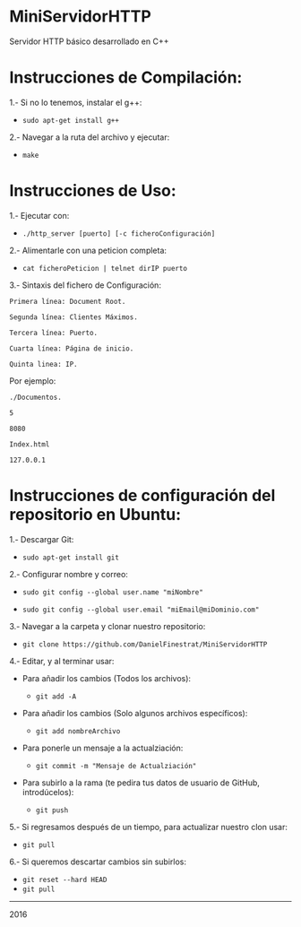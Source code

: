 # MiniServidorHTTP

Servidor HTTP básico desarrollado en C++

# Instrucciones de Compilación:

1.- Si no lo tenemos, instalar el g++:

  - ```sudo apt-get install g++```

2.- Navegar a la ruta del archivo y ejecutar:

  - ```make```

# Instrucciones de Uso:

1.- Ejecutar con:

  - ```./http_server [puerto] [-c ficheroConfiguración]```

2.- Alimentarle con una peticion completa:

  - ```cat ficheroPeticion | telnet dirIP puerto```

3.- Sintaxis del fichero de Configuración:

    Primera línea: Document Root.

    Segunda línea: Clientes Máximos.

    Tercera línea: Puerto.

    Cuarta línea: Página de inicio.

    Quinta linea: IP.

Por ejemplo:

    ./Documentos.
    
    5
    
    8080
    
    Index.html
    
    127.0.0.1


# Instrucciones de configuración del repositorio en Ubuntu:

1.- Descargar Git: 

  - ```sudo apt-get install git```

2.- Configurar nombre y correo:

  - ```sudo git config --global user.name "miNombre"```

  - ```sudo git config --global user.email "miEmail@miDominio.com"```

3.- Navegar a la carpeta y clonar nuestro repositorio:

  - ```git clone https://github.com/DanielFinestrat/MiniServidorHTTP```

4.- Editar, y al terminar usar:

- Para añadir los cambios (Todos los archivos):

  - ```git add -A```

- Para añadir los cambios (Solo algunos archivos específicos):

  - ```git add nombreArchivo```

- Para ponerle un mensaje a la actualziación:

  - ```git commit -m "Mensaje de Actualziación"```

- Para subirlo a la rama (te pedira tus datos de usuario de GitHub, introdúcelos):

  - ```git push```

5.- Si regresamos después de un tiempo, para actualizar nuestro clon usar:

  - ```git pull```

6.- Si queremos descartar cambios sin subirlos:

  - ```git reset --hard HEAD```
  - ```git pull```


___
2016

